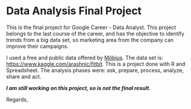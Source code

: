 # Data Analysis Final Project

This is the final project for Google Career - Data Analyst. This project belongs to the last course of the career, and has the objective to identify trends from a big data set, so marketing area from the company can improve their campaigns.

I used a free and public data offered by [Möbius](https://www.kaggle.com/arashnic). The data set is: https://www.kaggle.com/arashnic/fitbit. This is a project done with R and Spreadsheet. The analysis phases were: ask, prepare, process, analyze, share and act. 

***I am still working on this project, so is not the final result.***

Regards,



